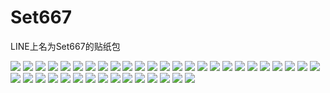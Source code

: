 # Set667

LINE上名为Set667的贴纸包

![](https://cdn.jsdelivr.net/gh/2x-ercha/twikoo-magic/image/Set667/001.png)
![](https://cdn.jsdelivr.net/gh/2x-ercha/twikoo-magic/image/Set667/002.png)
![](https://cdn.jsdelivr.net/gh/2x-ercha/twikoo-magic/image/Set667/003.png)
![](https://cdn.jsdelivr.net/gh/2x-ercha/twikoo-magic/image/Set667/004.png)
![](https://cdn.jsdelivr.net/gh/2x-ercha/twikoo-magic/image/Set667/005.png)
![](https://cdn.jsdelivr.net/gh/2x-ercha/twikoo-magic/image/Set667/006.png)
![](https://cdn.jsdelivr.net/gh/2x-ercha/twikoo-magic/image/Set667/007.png)
![](https://cdn.jsdelivr.net/gh/2x-ercha/twikoo-magic/image/Set667/008.png)
![](https://cdn.jsdelivr.net/gh/2x-ercha/twikoo-magic/image/Set667/009.png)
![](https://cdn.jsdelivr.net/gh/2x-ercha/twikoo-magic/image/Set667/010.png)
![](https://cdn.jsdelivr.net/gh/2x-ercha/twikoo-magic/image/Set667/011.png)
![](https://cdn.jsdelivr.net/gh/2x-ercha/twikoo-magic/image/Set667/012.png)
![](https://cdn.jsdelivr.net/gh/2x-ercha/twikoo-magic/image/Set667/013.png)
![](https://cdn.jsdelivr.net/gh/2x-ercha/twikoo-magic/image/Set667/014.png)
![](https://cdn.jsdelivr.net/gh/2x-ercha/twikoo-magic/image/Set667/015.png)
![](https://cdn.jsdelivr.net/gh/2x-ercha/twikoo-magic/image/Set667/016.png)
![](https://cdn.jsdelivr.net/gh/2x-ercha/twikoo-magic/image/Set667/017.png)
![](https://cdn.jsdelivr.net/gh/2x-ercha/twikoo-magic/image/Set667/018.png)
![](https://cdn.jsdelivr.net/gh/2x-ercha/twikoo-magic/image/Set667/019.png)
![](https://cdn.jsdelivr.net/gh/2x-ercha/twikoo-magic/image/Set667/020.png)
![](https://cdn.jsdelivr.net/gh/2x-ercha/twikoo-magic/image/Set667/021.png)
![](https://cdn.jsdelivr.net/gh/2x-ercha/twikoo-magic/image/Set667/022.png)
![](https://cdn.jsdelivr.net/gh/2x-ercha/twikoo-magic/image/Set667/023.png)
![](https://cdn.jsdelivr.net/gh/2x-ercha/twikoo-magic/image/Set667/024.png)
![](https://cdn.jsdelivr.net/gh/2x-ercha/twikoo-magic/image/Set667/025.png)
![](https://cdn.jsdelivr.net/gh/2x-ercha/twikoo-magic/image/Set667/026.png)
![](https://cdn.jsdelivr.net/gh/2x-ercha/twikoo-magic/image/Set667/027.png)
![](https://cdn.jsdelivr.net/gh/2x-ercha/twikoo-magic/image/Set667/028.png)
![](https://cdn.jsdelivr.net/gh/2x-ercha/twikoo-magic/image/Set667/029.png)
![](https://cdn.jsdelivr.net/gh/2x-ercha/twikoo-magic/image/Set667/030.png)
![](https://cdn.jsdelivr.net/gh/2x-ercha/twikoo-magic/image/Set667/031.png)
![](https://cdn.jsdelivr.net/gh/2x-ercha/twikoo-magic/image/Set667/032.png)
![](https://cdn.jsdelivr.net/gh/2x-ercha/twikoo-magic/image/Set667/033.png)
![](https://cdn.jsdelivr.net/gh/2x-ercha/twikoo-magic/image/Set667/034.png)
![](https://cdn.jsdelivr.net/gh/2x-ercha/twikoo-magic/image/Set667/035.png)
![](https://cdn.jsdelivr.net/gh/2x-ercha/twikoo-magic/image/Set667/036.png)
![](https://cdn.jsdelivr.net/gh/2x-ercha/twikoo-magic/image/Set667/037.png)
![](https://cdn.jsdelivr.net/gh/2x-ercha/twikoo-magic/image/Set667/038.png)
![](https://cdn.jsdelivr.net/gh/2x-ercha/twikoo-magic/image/Set667/039.png)
![](https://cdn.jsdelivr.net/gh/2x-ercha/twikoo-magic/image/Set667/040.png)
